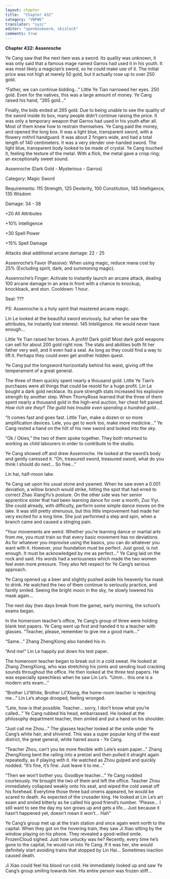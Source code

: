 ```yaml
---
layout: chapter
title:  "Chapter 432"
category: "VWPWE"
translator: "syzc"
editor: "openbookworm, skizlock"
comments: true
---
```


**Chapter 432: Assenroche**

Ye Cang saw that the next item was a sword. Its quality was unknown, it was only said that a famous mage named Garros had used it in his youth. It was most likely a magician’s sword, so he could make use of it. The initial price was not high at merely 50 gold, but it actually rose up to over 250 gold.

“Father, we can continue bidding...” Little Ye Tian narrowed her eyes. 250 gold. Even for the natives, this was a large amount of money. Ye Cang raised his hand, “265 gold...”

Finally, the bids ended at 265 gold. Due to being unable to see the quality of the sword inside its box, many people didn’t continue raising the price. It was only a temporary weapon that Garros had used in his youth after all. Most of them knew how to restrain themselves. Ye Cang paid the money, and opened the long box. It was a light blue, transparent sword, with a flowery mithril handguard. It was about 2 fingers wide, and had a total length of 140 centimeters. It was a very slender one-handed sword. The light blue, transparent body looked to be made of crystal. Ye Cang touched it, feeling the texture of the metal. With a flick, the metal gave a crisp ring; an exceptionally sweet sound.

Assenroche (Dark Gold - Mysterious - Garros)

Category: Magic Sword

Requirements: 115 Strength, 125 Dexterity, 100 Constitution, 145 Intelligence, 135 Wisdom

Damage: 34 - 38

+20 All Attributes

+10% Intelligence

+30 Spell Power

+15% Spell Damage

Attacks deal additional arcane damage: 22 - 25

Assenroche’s Favor (Passive): When using magic, reduce mana cost by 25% (Excluding spirit, dark, and summoning magic).

Assenroche’s Finger: Activate to instantly launch an arcane attack, dealing 100 arcane damage in an area in front with a chance to knockup, knockback, and stun. Cooldown: 1 hour. 

Seal: ???

PS: Assenroche is a holy spirit that mastered arcane magic.

Lin Le looked at the beautiful sword enviously, but when he saw the attributes, he instantly lost interest. 145 Intelligence. He would never have enough...

Little Ye Tian raised her brows. A profit! Dark gold! Most dark gold weapons can sell for about 200 gold right now. The stats and abilities both fit her father very well, and it even had a seal. As long as they could find a way to lift it. Perhaps they could even get another hidden quest.

Ye Cang put the longsword horizontally behind his waist, giving off the temperament of a great general.

The three of them quickly spent nearly a thousand gold. Little Ye Tian’s purchases were all things that could be resold for a huge profit. Lin Le bought a dark gold necklace. Its pure strength stats increased his explosive strength by another step. When ThornyRose learned that the three of them spent nearly a thousand gold in the high-end auction, her chest felt pained. *How rich are they!! The guild has trouble even spending a hundred gold...*

“It comes fast and goes fast. Little Tian, make a dozen or so more amplification devices. Lele, you get to work too, make more medicine...” Ye Cang rested a hand on the hilt of his new sword and looked into the sky.

“Ok / Okies,” the two of them spoke together. They both returned to working as child labourers in order to contribute to the studio.  

Ye Cang showed off and drew Assenroche. He looked at the sword’s body and gently caressed it. “Oh, treasured sword, treasured sword, what do you think I should do next… So free...”

Lin hai, half-moon lake.

Ye Cang sat upon his usual stone and yawned. When he saw even a 0.001 deviation, a willow branch would strike, hitting the spot that had erred to correct Zhao XiangYu’s posture. On the other side was her senior apprentice sister that had been learning dance for over a month, Zuo Yiyi. She could already, with difficulty, perform some simple dance moves on the lake. It was still pretty strenuous, but this little improvement had made her very excited for a long time. She just performed a step and spin, when a branch came and caused a stinging pain. 

“Your movements are weird. Whether you’re learning dance or martial arts from me, you must train so that every basic movement has no deviations. As for whatever you improvise using the basics, you can do whatever you want with it. However, your foundation must be perfect. Just good, is not enough. It must be acknowledged by me as perfect...” Ye Cang laid on the rock and said. His words had a seriousness which made the two women feel even more pressure. They also felt respect for Ye Cang’s serious approach.

Ye Cang opened up a beer and slightly pushed aside his heavenly fox mask to drink. He watched the two of them continue to seriously practice, and faintly smiled. Seeing the bright moon in the sky, he slowly lowered his mask again...

The next day (two days break from the game), early morning, the school’s exams began.

In the homeroom teacher’s office, Ye Cang’s group of three were holding blank test papers. Ye Cang went up first and handed it to a teacher with glasses. “Teacher, please, remember to give me a good mark...”

“Same...” Zhang ZhengXiong also handed his in.

“And me!” Lin Le happily put down his test paper.

The homeroom teacher began to break out in a cold sweat. He looked at Zhang ZhengXiong, who was stretching his joints and sending loud cracking sounds throughout the office. He then looked at the three test papers. He was especially speechless when he saw Lin Le’s. “Umm… this one is a modern arts exam...”

“Brother Lil’White, Brother Lil’Xiong, the home-room teacher is rejecting me...” Lin Le’s ahoge drooped, feeling wronged.

“Lele, how is that possible. Teacher… sorry, I don’t know what you’re called...” Ye Cang rubbed his head, embarrassed. He looked at the philosophy department teacher, then smiled and put a hand on his shoulder.

“Just call me Zhou...” The glasses teacher looked at the smile under Ye Cang’s white hair, and shivered. This was a super popular king of the east district, the great general, white haired asura - Ye Cang.

“Teacher Zhou, can’t you be more flexible with Lele’s exam paper...” Zhang ZhengXiong bent the railing into a pretzel and then pulled it straight again repeatedly, as if playing with it. He watched as Zhou gulped and quickly nodded. “It’s fine, it’s fine. Just leave it to me...”

“Then we won’t bother you. Goodbye teacher...” Ye Cang nodded courteously. He brought the two of them and left the office. Teacher Zhou immediately collapsed weakly onto his seat, and wiped the cold sweat off his forehead. Everytime those three bad omens appeared, he would be scared to death. As expected of the crusader king. He looked at Lin Le’s art exam and smiled bitterly as he called his good friend’s number. “Please… I still want to see the day my son grows up and gets a life… Just because it hasn’t happened yet, doesn’t mean it won’t… Hah”

Ye Cang’s group met up at the train station and once again went north to the capital. When they got on the hovering train, they saw Ji Xiao sitting by the window playing on his phone. They revealed a good-willed smile. FrozenCloud sighed. Just how unlucky was he? Recently, every time he’s gone to the capital, he would run into Ye Cang. If it was her, she would definitely start avoiding trains that stopped by Lin Hai… Sometimes inaction caused death.

Ji Xiao could feel his blood run cold. He immediately looked up and saw Ye Cang’s group smiling towards him. His entire person was frozen stiff...
